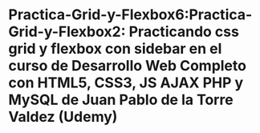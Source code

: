 # Practica-Grid-y-Flexbox6:Practica-Grid-y-Flexbox2: Practicando css grid y flexbox con sidebar en el curso de Desarrollo Web Completo con HTML5, CSS3, JS AJAX PHP y MySQL de Juan Pablo de la Torre Valdez (Udemy)

